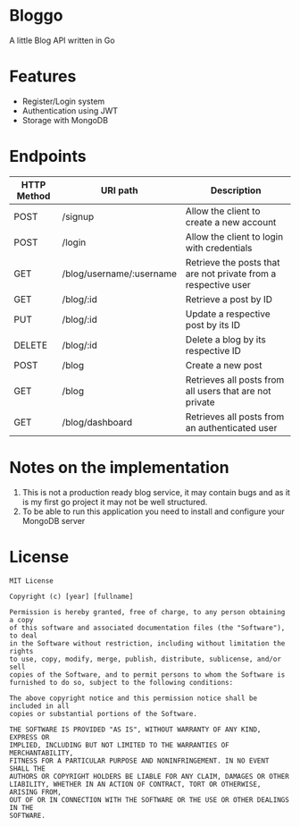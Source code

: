 # Bloggo
A little Blog API written in Go

# Features
- Register/Login system
- Authentication using JWT
- Storage with MongoDB

# Endpoints

| HTTP Method | URI path                 | Description                                                    |
|-------------|--------------------------|----------------------------------------------------------------|
| POST        | /signup                  | Allow the client to create a new account                       |
| POST        | /login                   | Allow the client to login with credentials                     |
| GET         | /blog/username/:username | Retrieve the posts that are not private from a respective user |
| GET         | /blog/:id                | Retrieve a post by ID                                          |
| PUT         | /blog/:id                | Update a respective post by its ID                             |
| DELETE      | /blog/:id                | Delete a blog by its respective ID                             |
| POST        | /blog                    | Create a new post                                              |
| GET         | /blog                    | Retrieves all posts from all users that are not private        |
| GET         | /blog/dashboard          | Retrieves all posts from an authenticated user                 |

# Notes on the implementation
1. This is not a production ready blog service, it may contain bugs and as it is my first go project it may not be well structured.
2. To be able to run this application you need to install and configure your MongoDB server

# License
```
MIT License

Copyright (c) [year] [fullname]

Permission is hereby granted, free of charge, to any person obtaining a copy
of this software and associated documentation files (the "Software"), to deal
in the Software without restriction, including without limitation the rights
to use, copy, modify, merge, publish, distribute, sublicense, and/or sell
copies of the Software, and to permit persons to whom the Software is
furnished to do so, subject to the following conditions:

The above copyright notice and this permission notice shall be included in all
copies or substantial portions of the Software.

THE SOFTWARE IS PROVIDED "AS IS", WITHOUT WARRANTY OF ANY KIND, EXPRESS OR
IMPLIED, INCLUDING BUT NOT LIMITED TO THE WARRANTIES OF MERCHANTABILITY,
FITNESS FOR A PARTICULAR PURPOSE AND NONINFRINGEMENT. IN NO EVENT SHALL THE
AUTHORS OR COPYRIGHT HOLDERS BE LIABLE FOR ANY CLAIM, DAMAGES OR OTHER
LIABILITY, WHETHER IN AN ACTION OF CONTRACT, TORT OR OTHERWISE, ARISING FROM,
OUT OF OR IN CONNECTION WITH THE SOFTWARE OR THE USE OR OTHER DEALINGS IN THE
SOFTWARE.
```
